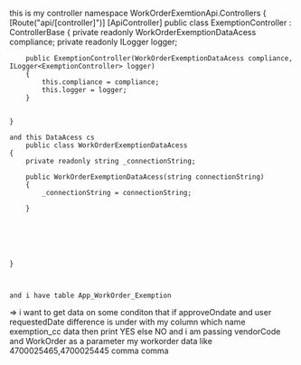 this is my controller 
namespace WorkOrderExemtionApi.Controllers
{
    [Route("api/[controller]")]
    [ApiController]
    public class ExemptionController : ControllerBase
    {
        private readonly WorkOrderExemptionDataAcess compliance;
        private readonly ILogger<ExemptionController> logger;

        public ExemptionController(WorkOrderExemptionDataAcess compliance, ILogger<ExemptionController> logger)
        {
            this.compliance = compliance;
            this.logger = logger;
        }


    }

    and this DataAcess cs 
        public class WorkOrderExemptionDataAcess
    {
        private readonly string _connectionString;

        public WorkOrderExemptionDataAcess(string connectionString)
        {
            _connectionString = connectionString;

        }






    }



    and i have table App_WorkOrder_Exemption
   => i want to get data on some conditon that if approveOndate and user requestedDate difference is under with my column which name exemption_cc data then print YES else NO
   and i am passing vendorCode and WorkOrder as a parameter my workorder data like 4700025465,4700025445 comma comma


    
